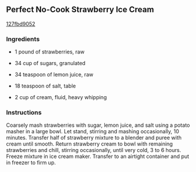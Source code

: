 ## Perfect No-Cook Strawberry Ice Cream

[127fbd9052](http://www.food.com/recipe/perfect-no-cook-strawberry-ice-cream-515587)

### Ingredients

 - 1 pound of strawberries, raw

 - 34 cup of sugars, granulated

 - 34 teaspoon of lemon juice, raw

 - 18 teaspoon of salt, table

 - 2 cup of cream, fluid, heavy whipping

### Instructions

Coarsely mash strawberries with sugar, lemon juice, and salt using a potato masher in a large bowl. Let stand, stirring and mashing occasionally, 10 minutes. Transfer half of strawberry mixture to a blender and puree with cream until smooth. Return strawberry cream to bowl with remaining strawberries and chill, stirring occasionally, until very cold, 3 to 6 hours. Freeze mixture in ice cream maker. Transfer to an airtight container and put in freezer to firm up.